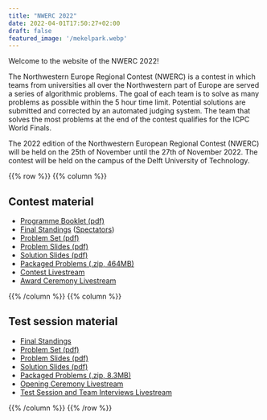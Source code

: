 ```yaml
---
title: "NWERC 2022"
date: 2022-04-01T17:50:27+02:00
draft: false
featured_image: '/mekelpark.webp'
---
```


Welcome to the website of the NWERC 2022!

The Northwestern Europe Regional Contest (NWERC) is a contest in which teams from universities all over the Northwestern part of Europe are served a series of algorithmic problems. The goal of each team is to solve as many problems as possible within the 5 hour time limit. Potential solutions are submitted and corrected by an automated judging system. The team that solves the most problems at the end of the contest qualifies for the ICPC World Finals.

The 2022 edition of the Northwestern European Regional Contest (NWERC) will be held on the 25th of November until the 27th of November 2022. The contest will be held on the campus of the Delft University of Technology.

{{% row %}}
{{% column %}}

## Contest material
- [Programme Booklet (pdf)](/programme-booklet.pdf)
- [Final Standings](/main/scoreboard) ([Spectators](/main/scoreboard/spectators.html))
- [Problem Set (pdf)](/main/problem-set.pdf)
- [Problem Slides (pdf)](/main/problem-slides.pdf)
- [Solution Slides (pdf)](/main/solutions.pdf)
- [Packaged Problems (.zip, 464MB)](https://commissies.ch.tudelft.nl/chipcie/archive/2022/nwerc/solutions.zip)
- [Contest Livestream](https://youtu.be/aDsW8J8P7go)
- [Award Ceremony Livestream](https://youtu.be/nbr_v73cvfQ)

{{% /column %}}
{{% column %}}

## Test session material

- [Final Standings](/test-session/scoreboard)
- [Problem Set (pdf)](/test-session/problem-set.pdf)
- [Problem Slides (pdf)](/test-session/problem-slides.pdf)
- [Solution Slides (pdf)](/test-session/solutions.pdf)
- [Packaged Problems (.zip, 8.3MB)](/test-session/solutions.zip)
- [Opening Ceremony Livestream](https://youtu.be/nvOgM5o3uMk)
- [Test Session and Team Interviews Livestream](https://youtu.be/33Yw_kqgUGQ)

{{% /column %}}
{{% /row %}}
